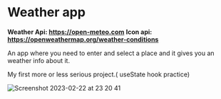 # Weather app

**Weather Api: https://open-meteo.com**
**Icon api: https://openweathermap.org/weather-conditions**

An app where you need to enter and select a place and it gives you an weather info about it.

My first more or less serious project.( useState hook practice)


![Screenshot 2023-02-22 at 23 20 41](https://user-images.githubusercontent.com/113294830/220750428-52e02c19-ac9e-4455-bd6f-36a74160b920.jpg)
